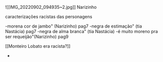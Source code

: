 ![[IMG_20220902_094935~2.jpg]]
Narizinho 






caracterizações racistas das personagens 

-morena cor de jambo" (Narizinho) pag7
-negra de estimação" (tia Nastácia) pag7
-negra de alma branca" (tia Nastácia)
-é muito moreno pra ser requeijão"(Narizinho) pag9

[[Monteiro Lobato era racista?]]

-